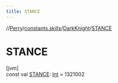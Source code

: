```yaml
---
title: STANCE
---
```

//[Perry](../../../index.html)/[constants.skills](../index.html)/[DarkKnight](index.html)/[STANCE](-s-t-a-n-c-e.html)



# STANCE



[jvm]\
const val [STANCE](-s-t-a-n-c-e.html): [Int](https://kotlinlang.org/api/latest/jvm/stdlib/kotlin/-int/index.html) = 1321002




